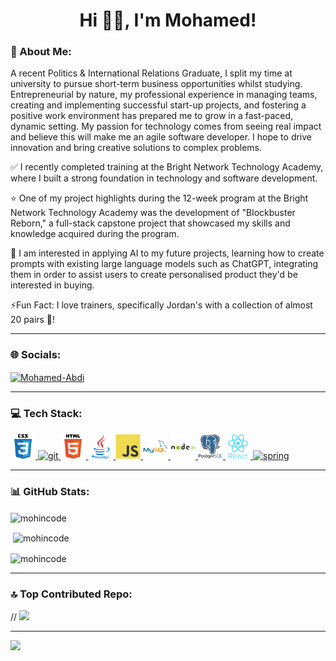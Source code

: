 <h1 align="center">Hi 👋🏾, I'm Mohamed!</h1>

<h3>💫 About Me:</h3>

<p> A recent Politics & International Relations Graduate, I split my time at university to pursue short-term business opportunities whilst studying. Entrepreneurial by nature, my professional experience in managing teams, creating and implementing successful start-up projects, and fostering a positive work environment has prepared me to grow in a fast-paced, dynamic setting. My passion for technology comes from seeing real impact and believe this will make me an agile software developer. I hope to drive innovation and bring creative solutions to complex problems.</p>

<p>✅ I recently completed training at the Bright Network Technology Academy, where I built a strong foundation in technology and software development.</p>

<p>⭐️ One of my project highlights during the 12-week program at the Bright Network Technology Academy was the development of "Blockbuster Reborn," a full-stack capstone project that showcased my skills and knowledge acquired during the program.</p>

<p>🌱 I am interested in applying AI to my future projects, learning how to create prompts with existing large language models such as ChatGPT, integrating them in order to assist users to create personalised product they'd be interested in buying.</p>

<p>⚡️Fun Fact: I love trainers, specifically Jordan's with a collection of almost 20 pairs 👟!</p>

<hr/>

<h3 align="left">🌐 Socials:</h3>
<p align="left">
<a href="https://linkedin.com/in/mohamedyabdi98" target="blank"><img align="center" src="https://raw.githubusercontent.com/rahuldkjain/github-profile-readme-generator/master/src/images/icons/Social/linked-in-alt.svg" alt="Mohamed-Abdi" height="30" width="40" /></a>
</p>

<hr/>

<h3 align="left">💻 Tech Stack:</h3>
<p align="left"> <a href="https://www.w3schools.com/css/" target="_blank" rel="noreferrer"> <img src="https://raw.githubusercontent.com/devicons/devicon/master/icons/css3/css3-original-wordmark.svg" alt="css3" width="40" height="40"/> </a> <a href="https://git-scm.com/" target="_blank" rel="noreferrer"> <img src="https://www.vectorlogo.zone/logos/git-scm/git-scm-icon.svg" alt="git" width="40" height="40"/> </a> <a href="https://www.w3.org/html/" target="_blank" rel="noreferrer"> <img src="https://raw.githubusercontent.com/devicons/devicon/master/icons/html5/html5-original-wordmark.svg" alt="html5" width="40" height="40"/> </a> <a href="https://www.java.com" target="_blank" rel="noreferrer"> <img src="https://raw.githubusercontent.com/devicons/devicon/master/icons/java/java-original.svg" alt="java" width="40" height="40"/> </a> <a href="https://developer.mozilla.org/en-US/docs/Web/JavaScript" target="_blank" rel="noreferrer"> <img src="https://raw.githubusercontent.com/devicons/devicon/master/icons/javascript/javascript-original.svg" alt="javascript" width="40" height="40"/> </a> <a href="https://www.mysql.com/" target="_blank" rel="noreferrer"> <img src="https://raw.githubusercontent.com/devicons/devicon/master/icons/mysql/mysql-original-wordmark.svg" alt="mysql" width="40" height="40"/> </a> <a href="https://nodejs.org" target="_blank" rel="noreferrer"> <img src="https://raw.githubusercontent.com/devicons/devicon/master/icons/nodejs/nodejs-original-wordmark.svg" alt="nodejs" width="40" height="40"/> </a> <a href="https://www.postgresql.org" target="_blank" rel="noreferrer"> <img src="https://raw.githubusercontent.com/devicons/devicon/master/icons/postgresql/postgresql-original-wordmark.svg" alt="postgresql" width="40" height="40"/> </a> <a href="https://reactjs.org/" target="_blank" rel="noreferrer"> <img src="https://raw.githubusercontent.com/devicons/devicon/master/icons/react/react-original-wordmark.svg" alt="react" width="40" height="40"/> </a> <a href="https://spring.io/" target="_blank" rel="noreferrer"> <img src="https://www.vectorlogo.zone/logos/springio/springio-icon.svg" alt="spring" width="40" height="40"/> </a> </p>

<hr/>

<h3 align="left">📊 GitHub Stats:</h3>

<p><img align="center" src="https://github-readme-stats.vercel.app/api/top-langs?username=mohincode&show_icons=true&locale=en&layout=compact" alt="mohincode" /></p>

<p>&nbsp;<img align="center" src="https://github-readme-stats.vercel.app/api?username=mohincode&show_icons=true&locale=en" alt="mohincode" /></p>

<p><img align="center" src="https://github-readme-streak-stats.herokuapp.com/?user=mohincode&" alt="mohincode" /></p>

<hr/>

<h3 align="left">🔝 Top Contributed Repo:</h3>

// ![](https://github-contributor-stats.vercel.app/api?username=mohincode&limit=5&theme=matrix&combine_all_yearly_contributions=true)

---
[![](https://visitcount.itsvg.in/api?id=mohincode&icon=0&color=12)](https://visitcount.itsvg.in)
